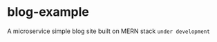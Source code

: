 blog-example
===========================

A microservice simple blog site built on MERN stack
`under development`
